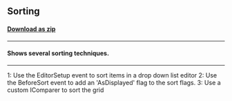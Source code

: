 ## Sorting
#### [Download as zip](https://minhaskamal.github.io/DownGit/#/home?url=https://github.com/GrapeCity/ComponentOne-WinForms-Samples/tree/master/NetFramework\FlexGrid\VB\Sorting)
____
#### Shows several sorting techniques.
____
1: Use the EditorSetup event to sort items in a drop down list editor 2: Use the BeforeSort event to add an 'AsDisplayed' flag to the sort flags. 3: Use a custom IComparer to sort the grid 